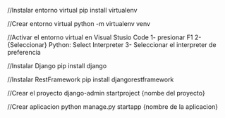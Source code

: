 //Instalar entorno virtual
pip install virtualenv

//Crear entorno virtual
python -m virtualenv venv

//Activar el entorno virtual en Visual Stusio Code
1- presionar F1
2- {Seleccionar} Python: Select Interpreter
3- Seleccionar el interpreter de preferencia

//Instalar Django
pip install django

//Instalar RestFramework
pip install djangorestframework

//Crear el proyecto
django-admin startproject {nombe del proyecto}

//Crear aplicacion 
python manage.py startapp {nombre de la aplicacion}


